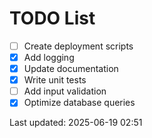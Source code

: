 # TODO List

- [ ] Create deployment scripts
- [x] Add logging
- [x] Update documentation
- [x] Write unit tests
- [ ] Add input validation
- [x] Optimize database queries

Last updated: 2025-06-19 02:51
